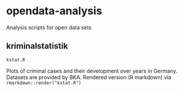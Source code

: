 # opendata-analysis
Analysis scripts for open data sets

## kriminalstatistik

```kstat.R```

Plots of criminal cases and their development over years in Germany.
Datasets are provided by BKA.
Rendered version (R markdown) via ```rmarkdown::render("kstat.R")```

